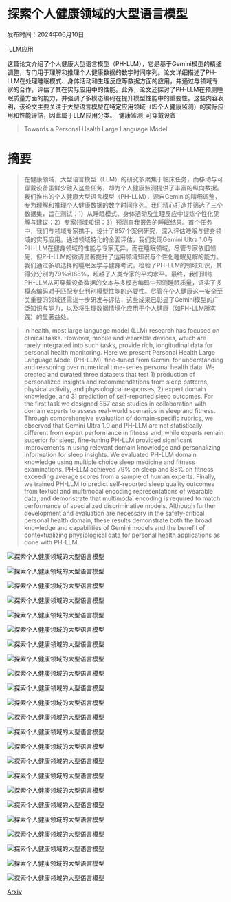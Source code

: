# 探索个人健康领域的大型语言模型

发布时间：2024年06月10日

`LLM应用

这篇论文介绍了个人健康大型语言模型（PH-LLM），它是基于Gemini模型的精细调整，专门用于理解和推理个人健康数据的数字时间序列。论文详细描述了PH-LLM在处理睡眠模式、身体活动和生理反应等数据方面的应用，并通过与领域专家的合作，评估了其在实际应用中的性能。此外，论文还探讨了PH-LLM在预测睡眠质量方面的能力，并强调了多模态编码在提升模型性能中的重要性。这些内容表明，该论文主要关注于大型语言模型在特定应用领域（即个人健康监测）的实际应用和性能评估，因此属于LLM应用分类。` `健康监测` `可穿戴设备`

> Towards a Personal Health Large Language Model

# 摘要

> 在健康领域，大型语言模型（LLM）的研究多聚焦于临床任务，而移动与可穿戴设备虽鲜少融入这些任务，却为个人健康监测提供了丰富的纵向数据。我们推出的个人健康大型语言模型（PH-LLM），源自Gemini的精细调整，专为理解和推理个人健康数据的数字时间序列。我们精心打造并筛选了三个数据集，旨在测试：1）从睡眠模式、身体活动及生理反应中提炼个性化见解与建议；2）专家领域知识；3）预测自我报告的睡眠结果。首个任务中，我们与领域专家携手，设计了857个案例研究，深入评估睡眠与健身领域的实际应用。通过领域特化的全面评估，我们发现Gemini Ultra 1.0与PH-LLM在健身领域的性能与专家无异，而在睡眠领域，尽管专家依旧领先，但PH-LLM的微调显著提升了运用领域知识与个性化睡眠见解的能力。我们通过多项选择的睡眠医学与健身考试，检验了PH-LLM的领域知识，其得分分别为79%和88%，超越了人类专家的平均水平。最终，我们训练PH-LLM从可穿戴设备数据的文本与多模态编码中预测睡眠质量，证实了多模态编码对于匹配专业判别模型性能的必要性。尽管在个人健康这一安全至关重要的领域还需进一步研发与评估，这些成果已彰显了Gemini模型的广泛知识与能力，以及将生理数据情境化应用于个人健康（如PH-LLM所实践）的显著益处。

> In health, most large language model (LLM) research has focused on clinical tasks. However, mobile and wearable devices, which are rarely integrated into such tasks, provide rich, longitudinal data for personal health monitoring. Here we present Personal Health Large Language Model (PH-LLM), fine-tuned from Gemini for understanding and reasoning over numerical time-series personal health data. We created and curated three datasets that test 1) production of personalized insights and recommendations from sleep patterns, physical activity, and physiological responses, 2) expert domain knowledge, and 3) prediction of self-reported sleep outcomes. For the first task we designed 857 case studies in collaboration with domain experts to assess real-world scenarios in sleep and fitness. Through comprehensive evaluation of domain-specific rubrics, we observed that Gemini Ultra 1.0 and PH-LLM are not statistically different from expert performance in fitness and, while experts remain superior for sleep, fine-tuning PH-LLM provided significant improvements in using relevant domain knowledge and personalizing information for sleep insights. We evaluated PH-LLM domain knowledge using multiple choice sleep medicine and fitness examinations. PH-LLM achieved 79% on sleep and 88% on fitness, exceeding average scores from a sample of human experts. Finally, we trained PH-LLM to predict self-reported sleep quality outcomes from textual and multimodal encoding representations of wearable data, and demonstrate that multimodal encoding is required to match performance of specialized discriminative models. Although further development and evaluation are necessary in the safety-critical personal health domain, these results demonstrate both the broad knowledge and capabilities of Gemini models and the benefit of contextualizing physiological data for personal health applications as done with PH-LLM.

![探索个人健康领域的大型语言模型](../../../paper_images/2406.06474/x1.png)

![探索个人健康领域的大型语言模型](../../../paper_images/2406.06474/x2.png)

![探索个人健康领域的大型语言模型](../../../paper_images/2406.06474/x3.png)

![探索个人健康领域的大型语言模型](../../../paper_images/2406.06474/x4.png)

![探索个人健康领域的大型语言模型](../../../paper_images/2406.06474/x5.png)

![探索个人健康领域的大型语言模型](../../../paper_images/2406.06474/x6.png)

![探索个人健康领域的大型语言模型](../../../paper_images/2406.06474/x7.png)

![探索个人健康领域的大型语言模型](../../../paper_images/2406.06474/x8.png)

![探索个人健康领域的大型语言模型](../../../paper_images/2406.06474/x9.png)

![探索个人健康领域的大型语言模型](../../../paper_images/2406.06474/x10.png)

![探索个人健康领域的大型语言模型](../../../paper_images/2406.06474/x11.png)

![探索个人健康领域的大型语言模型](../../../paper_images/2406.06474/x12.png)

![探索个人健康领域的大型语言模型](../../../paper_images/2406.06474/x13.png)

![探索个人健康领域的大型语言模型](../../../paper_images/2406.06474/x14.png)

![探索个人健康领域的大型语言模型](../../../paper_images/2406.06474/x15.png)

![探索个人健康领域的大型语言模型](../../../paper_images/2406.06474/x16.png)

![探索个人健康领域的大型语言模型](../../../paper_images/2406.06474/x17.png)

![探索个人健康领域的大型语言模型](../../../paper_images/2406.06474/x18.png)

![探索个人健康领域的大型语言模型](../../../paper_images/2406.06474/x19.png)

![探索个人健康领域的大型语言模型](../../../paper_images/2406.06474/sensor_distributions.png)

![探索个人健康领域的大型语言模型](../../../paper_images/2406.06474/x20.png)

![探索个人健康领域的大型语言模型](../../../paper_images/2406.06474/x21.png)

![探索个人健康领域的大型语言模型](../../../paper_images/2406.06474/x22.png)

[Arxiv](https://arxiv.org/abs/2406.06474)